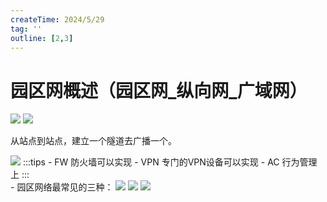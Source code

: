 ```yaml
---
createTime: 2024/5/29
tag: ''
outline: [2,3]
---
```


# 园区网概述（园区网_纵向网_广域网）

<img src="https://gitee.com/zhangjunjiee/article-images/raw/master/images/202406022209958.png"/>


<img src="https://gitee.com/zhangjunjiee/article-images/raw/master/images/202406022213554.png"/>

从站点到站点，建立一个隧道去广播一个。

<img src="https://gitee.com/zhangjunjiee/article-images/raw/master/images/202406022216384.png"/>
:::tips
- FW 防火墙可以实现
- VPN 专门的VPN设备可以实现
- AC 行为管理上
:::

<br/>
- 园区网络最常见的三种：
<img src="https://gitee.com/zhangjunjiee/article-images/raw/master/images/202406022220652.png"/>

<img src="https://gitee.com/zhangjunjiee/article-images/raw/master/images/202406022227082.png"/>

<img src="https://gitee.com/zhangjunjiee/article-images/raw/master/images/202406022228849.png"/>